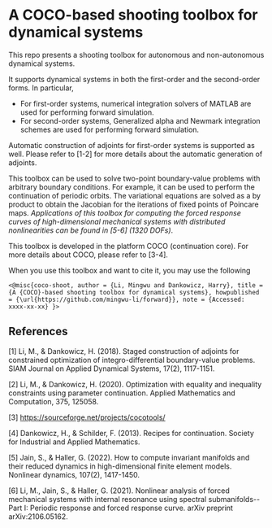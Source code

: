 # A COCO-based shooting toolbox for dynamical systems

This repo presents a shooting toolbox for autonomous and non-autonomous dynamical systems.

It supports dynamical systems in both the first-order and the second-order forms. In particular, 
* For first-order systems, numerical integration solvers of MATLAB are used for performing forward simulation. 
* For second-order systems, Generalized alpha and Newmark integration schemes are used for performing forward simulation.

Automatic construction of adjoints for first-order systems is supported as well. Please refer to [1-2] for more details about the automatic generation of adjoints.

This toolbox can be used to solve two-point boundary-value problems with arbitrary boundary conditions. For example, it can be used to perform the continuation of periodic orbits. The variational equations are solved as a by product to obtain the Jacobian for the iterations of fixed points of Poincare maps. *Applications of this toolbox for computing the forced response curves of high-dimensional mechanical systems with distributed nonlinearities can be found in [5-6] (1320 DOFs)*.

This toolbox is developed in the platform COCO (continuation core). For more details about COCO, please refer to [3-4]. 

When you use this toolbox and want to cite it, you may use the following

`<@misc{coco-shoot,
  author = {Li, Mingwu and Dankowicz, Harry},
  title = {A {COCO}-based shooting toolbox for dynamical systems},
  howpublished = {\url{https://github.com/mingwu-li/forward}},
  note = {Accessed: xxxx-xx-xx}
}>`

## References
[1] Li, M., & Dankowicz, H. (2018). Staged construction of adjoints for constrained optimization of integro-differential boundary-value problems. SIAM Journal on Applied Dynamical Systems, 17(2), 1117-1151.

[2] Li, M., & Dankowicz, H. (2020). Optimization with equality and inequality constraints using parameter continuation. Applied Mathematics and Computation, 375, 125058.

[3] https://sourceforge.net/projects/cocotools/

[4] Dankowicz, H., & Schilder, F. (2013). Recipes for continuation. Society for Industrial and Applied Mathematics.

[5] Jain, S., & Haller, G. (2022). How to compute invariant manifolds and their reduced dynamics in high-dimensional finite element models. Nonlinear dynamics, 107(2), 1417-1450.

[6] Li, M., Jain, S., & Haller, G. (2021). Nonlinear analysis of forced mechanical systems with internal resonance using spectral submanifolds--Part I: Periodic response and forced response curve. arXiv preprint arXiv:2106.05162.
